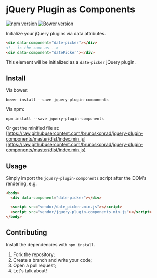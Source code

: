 # jQuery Plugin as Components

[![npm version](https://badge.fury.io/js/jquery-plugin-components.svg)](https://badge.fury.io/js/jquery-plugin-components)
[![Bower version](https://badge.fury.io/bo/jquery-plugin-components.svg)](https://badge.fury.io/bo/jquery-plugin-components)

Initialize your jQuery plugins via data attributes.

```html
<div data-component="date-picker"></div>
<!-- is the same as -->
<div data-component="datePicker"></div>
```

This element will be initialized as a `date-picker` jQuery plugin.

## Install

Via bower:
```
bower install --save jquery-plugin-components
```

Via npm:
```
npm install --save jquery-plugin-components
```

Or get the minified file at: [https://raw.githubusercontent.com/brunoskonrad/jquery-plugin-components/master/dist/index.min.js](https://raw.githubusercontent.com/brunoskonrad/jquery-plugin-components/master/dist/index.min.js)

## Usage

Simply import the `jquery-plugin-components` script after the DOM's rendering, e.g.

```html
<body>
  <div data-component="date-picker"></div>

  <script src="vendor/date_picker.min.js"></script>
  <script src="vendor/jquery-plugin-components.min.js"></script>
</body>
```

## Contributing

Install the dependencies with `npm install`.

1. Fork the repository;
1. Create a branch and write your code;
1. Open a pull request;
1. Let's talk about!
